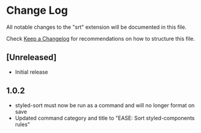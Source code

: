 # Change Log
All notable changes to the "srt" extension will be documented in this file.

Check [Keep a Changelog](http://keepachangelog.com/) for recommendations on how to structure this file.

## [Unreleased]
- Initial release

## 1.0.2
- styled-sort must now be run as a command and will no longer format on save
- Updated command category and title to "EASE: Sort styled-components rules"
